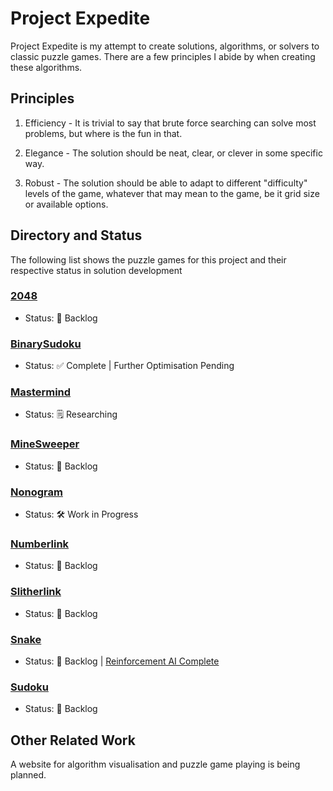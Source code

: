 # Project Expedite

Project Expedite is my attempt to create solutions, algorithms, or solvers to classic puzzle games. There are a few principles I abide by when creating these algorithms.

## Principles

1. Efficiency - It is trivial to say that brute force searching can solve most problems, but where is the fun in that.

2. Elegance - The solution should be neat, clear, or clever in some specific way.

3. Robust - The solution should be able to adapt to different "difficulty" levels of the game, whatever that may mean to the game, be it grid size or available options.

## Directory and Status

The following list shows the puzzle games for this project and their respective status in solution development

### <a href="2048/README.md">2048</a>
- Status: 📒 Backlog

### <a href="BinarySudoku/README.md">BinarySudoku</a>
- Status: ✅ Complete | Further Optimisation Pending

### <a href="Mastermind/README.md">Mastermind</a>
- Status: 🗒️ Researching

### <a href="MineSweeper/README.md">MineSweeper</a>
- Status: 📒 Backlog

### <a href="Nonogram/README.md">Nonogram</a>
- Status: 🛠️ Work in Progress

### <a href="Numberlink/README.md">Numberlink</a>
- Status: 📒 Backlog

### <a href="Slitherlink/README.md">Slitherlink</a>
- Status: 📒 Backlog

### <a href="Snake/README.md">Snake</a>
- Status: 📒 Backlog | <a href="https://github.com/lochungtin/snakeAI">Reinforcement AI Complete</a>

### <a href="Sudoku/README.md">Sudoku</a>
- Status: 📒 Backlog

## Other Related Work

A website for algorithm visualisation and puzzle game playing is being planned.

